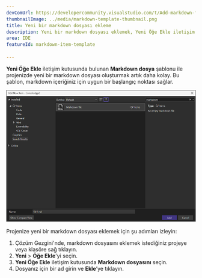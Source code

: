 ```yaml
---
devComUrl: https://developercommunity.visualstudio.com/t/Add-markdown-files-to-Add-New-Item-templ/10706908
thumbnailImage: ../media/markdown-template-thumbnail.png
title: Yeni bir markdown dosyası ekleme
description: Yeni bir markdown dosyası eklemek, Yeni Öğe Ekle iletişim kutusunda sunulan yeni şablonla kolaylaştı.
area: IDE
featureId: markdown-item-template

---
```



**Yeni Öğe Ekle** iletişim kutusunda bulunan **Markdown dosya** şablonu ile projenizde yeni bir markdown dosyası oluşturmak artık daha kolay. Bu şablon, markdown içeriğiniz için uygun bir başlangıç noktası sağlar.

![Markdown Şablonu](../media/markdown-template.png)

Projenize yeni bir markdown dosyası eklemek için şu adımları izleyin:

1. Çözüm Gezgini'nde, markdown dosyasını eklemek istediğiniz projeye veya klasöre sağ tıklayın.
2. **Yeni** > **Öğe Ekle**'yi seçin.
3. **Yeni Öğe Ekle** iletişim kutusunda **Markdown dosyasını** seçin.
4. Dosyanız için bir ad girin ve **Ekle**’ye tıklayın.
